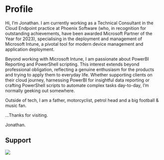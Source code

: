 
# Profile

Hi, I’m Jonathan. I am currently working as a Technical Consultant in the Cloud Endpoint practice at Phoenix Software (who, in recognition for outstanding achievements, have been awarded Microsoft Partner of the Year for 2023), specialising in the deployment and management of Microsoft Intune, a pivotal tool for modern device management and application deployment.

Beyond working with Microsoft Intune, I am passionate about PowerBI Reporting and PowerShell scripting. This interest extends beyond professional obligation, reflecting a genuine enthusiasm for the products and trying to apply them to everyday life. Whether supporting clients on their cloud journey, harnessing PowerBI for insightful data reporting or crafting PowerShell scripts to automate complex tasks day-to-day, I’m normally geeking out somewhere.

Outside of tech, I am a father, motorcyclist, petrol head and a big football & music fan.

…Thanks for visiting.

Jonathan.

## Support

<a href="buymeacoffee.com/jonathanfallis">

<img src="https://media4.giphy.com/media/v1.Y2lkPTc5MGI3NjExb28xMTJ5aHV5NTlpcjdnbGo5bWtseGZtaGRtenpnOGI3eWZnZTh2cyZlcD12MV9pbnRlcm5hbF9naWZfYnlfaWQmY3Q9cw/513lZvPf6khjIQFibF/giphy.gif">

</a>

